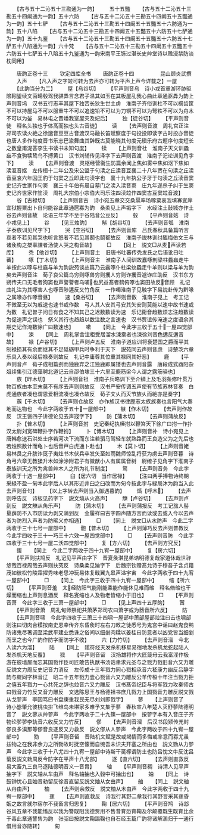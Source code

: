 <!-- { "loadSidebar": true } -->
　　【古与五十二沁五十三勘通为一韵】
　　五十五豓
　　【古与五十二沁五十三勘五十四阚通为一韵】五十六防
　　【古与五十二沁五十三勘五十四阚五十五豓通为一韵】五十七酽
　　【古与五十二沁五十三勘五十四阚五十五豓五十六防通为一韵】五十八陷
　　【古与五十二沁五十三勘五十四阚五十五豓五十六防五十七酽通为一韵】五十九鉴
　　【古与五十二沁五十三勘五十四阚五十五豓五十六防五十七酽五十八陷通为一韵】六十梵
　　【古与五十二沁五十三勘五十四阚五十五豓五十六防五十七酽五十八陷五十九鉴通为一韵宋南平王铄过湛长史艸堂诗以赡浸禁防淡枕同用】


　　唐韵正卷十三
　　钦定四库全书
　　唐韵正卷十四　　　　　昆山顾炎武撰
　　入声
　　【凡入声之字竝可转为去声亦可转为平声上声今详载之】一屋
　　【此韵当分为二】
　　屋【乌谷切】
　　【平声则音乌　诗小戎首章游环胁驱隂靷鋈续文茵畼毂驾我骐馵言念君子温其如玉在其板屋乱我心曲此章通驱馵为韵上声则音坞　汉书五行志丰其屋下独苦长狄生世主虏　淮南子齐俗训柱不可以樀齿筐不可以持屋马不可以服重牛不可以追速铅不可以为刀铜不可以为弩铁不可以为舟木不可以为釡　易林屯之晋燔我室屋灾及妃后】
　　独【徒谷切】
　　【平声则音徒　释名头独也于体髙而独也头古音徒】
　　读
　　【去声则音渡　周礼宫正注郑司农读火絶之徐邈音豆豆古音渡汉马融长笛赋察度于句投投即读字古时投亦音徒也唐人多作句度晋书乐志巴渝舞曲其辞既古莫能晓其句度元稹乐府古题序句度短长之数皇甫湜荅李生书读书未知句度】
　　犊
　　【上声则音杜　淮南子天文训蟁蝱不食驹犊鸷鸟不搏黄口　汉书刘辅传见泽字下去声则音渡　淮南子汜论训见角字下】
　　渎
　　【去声则音渡　灵枢经营衞生防篇余闻上焦如雾中焦如沤下焦如渎沤音妪　左传桓十二年公及宋公盟于句渎之丘渎音豆襄二十八年贾在句渎之丘渎音豆哀六年囚王豹于句窦之丘即此句渎字也　襄十九年执公子牙于句渎之丘渎音窦史记齐世家作句窦　襄三十年伯有晨自墓门之渎入渎音窦　庄九年遂杀子纠于生窦史记齐世家作笙渎　周礼大宗伯小宗伯大司乐注四渎竝作四窦古豆窦竝音渡】
　　谷【古禄切】
　　【上声则音古　诗小宛五章交交桑扈率场啄粟哀我填寡宜岸宜狱握粟出卜自何能谷此章通扈寡为韵　桑柔见上声垢字下　水经注土鼔城亦作土谷去声则音故　论语三年学不至于谷陆音公豆反】
　　毂
　　【平声则音姑　诗小戎见上】
　　谷
　　【见三烛韵】
　　斛【胡谷切】
　　【去声则音瓠　淮南子泰族训见尺字下】
　　哭【空谷切】
　　【去声则音库　吕氏春秋具备篇听言哀者不若见其哭也听言怒者不若见其鬭也鬬都故反　淮南子説林训纣醢梅伯文王与诸矦构之桀辜諌者汤使人哭之构音故】
　　□
　　【同上　説文□从麦声读若库】
　　秃【他谷切】
　　【上声则音土　旧唐书吐蕃传秃发氏之后语讹曰吐蕃】
　　啄【丁木切】
　　【上声则音主　淮南子人间训故蠧啄剖梁柱蟁蝱走牛羊按此以啄与柱蝱与羊为韵説苑谈丛篇乃云蠧啄仆柱梁蚊蟁走牛羊则以梁与羊为韵矣去声则音注　荀子哀公篇鸟穷则啄兽穷则攫人穷则诈攫音遽诈庄助反　汉书东方朔传夫口无毛者狗窦也声謷謷者乌哺也尻益髙者鹤俯啄也窦田故反音顾　礼记曲礼注为其啄害人也啄音陟遘反又竹角反　一作噣淮南子见触字下易説卦传为黔喙之属喙亦作啄音昼】
　　速【桑谷切】
　　【去声则音数　淮南子见上　考工记不微至无以为戚速也速书或作数　弓人其人安其弓安其矢安则莫能以速中故书速或为数　礼记曽子问日有食之不知其己之迟数数读为速　乐记衞音趋数烦志注趋数读为促速声之误也　祭义其行也趋趋以数注数之言速也　汉书贾谊传淹速之度语余其期史记作淹数徐广曰数速也】
　　嗽
　　【同上　今此字三收于五十一屋四觉部中】
　　涑
　　【同上　周礼掌舍注柜受居溜水涑槖者也涑徐刘音色遘反遘音故】
　　禄【卢谷切】
　　【上声则卢五反　淮南子道应训将衰楚国之爵而平其制禄损其有余而继其不足砥砺甲兵时争利于天下　説苑同去声则音虑　诗楚茨六章乐具入奏以绥后禄奏则故反　礼记中庸尊其位重其禄同其好恶】
　　鹿
　　【平声则音卢　荀子成相篇刭而独鹿弃之江独鹿即属镂也去声则音露　唐段成式酉阳杂爼续集引江德藻聘北道记云自邵伯埭三十六里至鹿筋梁今人谓之露筋驿也】
　　族【昨木切】
　　【上声则音祖　淮南子兵略训下至介鳞上及毛羽条修叶贯万物百族由本至末莫不有序去声则则故反　汉书严安传调五声使有节族苏林音奏　白虎通族者凑也谓恩爱相流凑也凑仓故反　荀子文乆而灭节族乆而絶亦是奏字】
　　蔟【千木切】
　　【去声则仓故反　亦作族汉书律歴志太族族奏也言阳气大奏地而达物也　今此字两收于五十一屋部中】
　　镞【作木切】
　　【去声则作故反　汉王褒四子讲德论见去声宼字下】
　　防【蒲木切】
　　【去声则蒲故反】
　　扑【普木切】
　　【上声则音拊　史记秦纪执棰拊以鞭笞天下徐广曰拊一作扑　汉太尉刘宽碑鞭扑字作鞭拊】
　　卜【博木切】
　　【上声则音补　诗小宛见上　唐韩愈送石洪处士序若河决下流而东注若驷马驾轻车就熟路而王良造父为之先后也若烛照数计而龟卜也后音戸白虎通卜赴也】
　　木【莫卜切】
　　【上声则音姥　易林艮之升膑诈厐子夷灶书木伏兵卒发矢至如雨魏师惊乱将获为虏去声则音暮　诗角弓六章无教猱升木如涂涂附君子有徽猷小人有属属音树　尉缭子见角字下淮南子泰族训天之所为禽兽艸木人之所为礼节制度】
　　鹜
　　【去声则音务　今此字两收于十遇一屋部中】
　　臼【居六切　当作居禄】
　　【注曰两手捧物诗终朝采緑不盈一匊本此字后人以其形近井臼之臼改而为匊今按此字与緑局沐为韵当入此去声则音句】
　　【以上字转去声则当入御遇暮韵】
　　熇【呼木】
　　【去声则呼告反　诗板见药字下　説文熇从火高声】
　　觻【卢谷切】
　　【去声则卢到反　説文觻从角乐声】
　　防【蒲木切】
　　【去声则蒲报反　考工记旊人髻垦薜防不入市防读为剥又蒲到反　金履祥曰古字四声随方言而读或去或入今以去声者为防烈入声者为防晞义亦相通】
　　□
　　【同上　説文□从水防声　今此二字两收于三十七号一屋部中】
　　骲【普木切】
　　【上声则薄巧反去声则普教反　今此字四收于三十一巧三十六效一屋四觉部中】
　　□
　　【去声则音防　今此字四收于三十七号一屋二沃四觉部中】
　　复【方六切】
　　【去声则方究反】
　　鍑
　　【同上　今此二字两收于四十九宥一屋部中】
　　复【房六切】
　　【平声则扶鸠反　礼记见平声由字下　晋夏矦湛昆弟诰明德复哉家道休哉世祚悠哉百禄周哉去声则扶究反　诗桑柔见廸字下　后魏宗钦赠髙允诗于穆吾子含贞籍茂如彼松竹陵霜擢秀味老思冲玩易体复戢翼九皋声溢宇宙　今此字两收于四十九宥一屋部中】
　　□
　　【同上　今此字三收于四十九宥一屋部中】
　　缩【所六切】
　　【平声则音羞　太经防阳气能刚能柔能作能休见难而缩　释名脩缩也干燥而缩也上声则息酒反　释名叜缩也人及物老皆缩小于旧也】
　　□
　　【平声则音萧　今此字三收于三萧一屋部中】
　　□
　　【见上声四十五厚韵】
　　莤
　　【平声则音萧　周礼甸师祭祀共萧茅郑司农曰萧字或为莤音所六反】
　　防
　　【去声则音啸　今此字四收于三萧三十四啸一屋部中萧部屋部竝注曰击也啸部则注曰切肉合糅按南史恩幸传齐东昏矦时左右刀敕之徒悉号为鬼宫中谣曰赵鬼食鸭防诸鬼尽箸调至梁武平建业悉诛之俗间以细剉肉糅以姜桂曰防意者以凶党皆当细剉而烹之也今广韵作防字而防字不收】
　　六【力竹切】
　　【去声则音溜　今北人读六为溜】
　　陆
　　【同上　隂符经天发杀机移星易宿地发杀机龙蛇起陆人发杀机天地反覆】
　　戮
　　【平声则音留　汉扬雄将作大匠箴毋云我富淫作极游在彼墙屋而忘其国戮作臣司匠敢告执猷书汤诰聿求元圣与之戮力戮旧音六又力雕反説文力周反史记音力消反　左传成十三年戮力同心戮相承音六嵇康力幽反吕静字韵与飂同字林音辽　昭二十五年戮力壹心戮音六又力雕反公羊传桓十年注当戮力拒之僖五年戮力一心共死之辞也竝音六又力雕反　汉书髙帝纪臣与将军戮力攻秦师古曰戮音力竹反又音力雕反　文选陈思王与杨德祖书庶几戮力上国戮音力雕反説文戮从戈翏声　李因笃曰书盘庚重我民无尽刘刘即戮字】
　　蓼
　　【上声则音了　诗小毖肇允彼桃虫拚飞维鸟未堪家多难予又集于蓼　春秋宣八年楚人灭舒蓼陆德明音了　説文蓼从艸翏声　今此字两收于二十九篠一屋部中　按翏字本有入音庄子齐物论翏翏李轨音六收反又力竹反】
　　僇
　　【去声则音溜　后汉书段颎传羌封僇良多滇那等僇音良逐反又力救反　説文僇从人翏声　今此字两收于四十九宥一屋部中】
　　勠
　　【平声则音留　晋陆机文赋是故或竭情而多悔或率意而寡尤虽兹物之在我非余力之所勠故时抚空懐而自惋吾未识夫开塞之所由也　説文勠从力翏声　今此字三收于十八尤四十九宥一屋部中诗斯干笺椓谓防土也防吕忱文牛反沈吕菊反説文勑周反今防字在平声十八尤部】
　　逐【直六切】
　　【去声则直救反　易大畜九三良马逐陆德明音义一音胄】
　　轴
　　【平声则音稠　诗清人见平声抽字下　説文轴从车由声　释名轴抽也入毂中可抽出也】
　　妯
　　【同上　诗鼓钟忧心且妯音勑留反徐音直留反説文妯从女由声】
　　舳
　　【同上　説文舳从舟由声】
　　柚
　　【去声则余救反　説文柚从木由声　今此字两收于四十九宥一屋部中】
　　蓫
　　【去声则直救反　诗我行其野二章我行其野言采其蓫昏姻之故言就尔宿尔不我畜言归思复】
　　鞠【居六切】
　　【平声则音鸠　诗邶谷风五章不我能慉反以我为讐既阻我德贾用不售昔育恐育鞠及尔颠覆既生既育比余于毒此章通讐售为韵　张弨曰按説文鞠蹋鞠也自石经玉篇广韵将诸解溷归于一通行借用音亦随转】
　　匊
